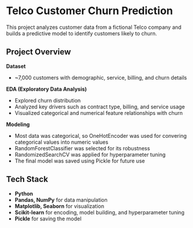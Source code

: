# Telco Customer Churn Prediction  

This project analyzes customer data from a fictional Telco company and builds a predictive model to identify customers likely to churn.  

## Project Overview  

**Dataset**  
- ~7,000 customers with demographic, service, billing, and churn details  

**EDA (Exploratory Data Analysis)**  
- Explored churn distribution  
- Analyzed key drivers such as contract type, billing, and service usage  
- Visualized categorical and numerical feature relationships with churn  

**Modeling**  
- Most data was categorical, so OneHotEncoder was used for convering categorical values into numeric values
- RandomForestClassifier was selected for its robustness  
- RandomizedSearchCV was applied for hyperparameter tuning  
- The final model was saved using Pickle for future use  

## Tech Stack  

- **Python**  
- **Pandas, NumPy** for data manipulation  
- **Matplotlib, Seaborn** for visualization  
- **Scikit-learn** for encoding, model building, and hyperparameter tuning  
- **Pickle** for saving the model

